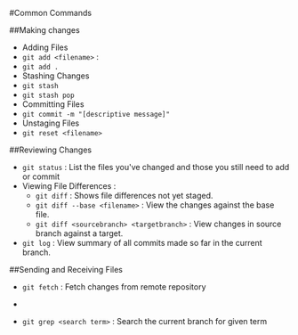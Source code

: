 #Common Commands 

##Making changes
* Adding Files
 * `git add <filename>` : 
 * `git add .`
* Stashing Changes
 * `git stash`
 * `git stash pop`
* Committing Files
 * `git commit -m "[descriptive message]"`
* Unstaging Files
 * `git reset <filename>`

##Reviewing Changes
* `git status` : List the files you've changed and those you still need to add or commit
* Viewing File Differences :
  * `git diff` : Shows file differences not yet staged.
  * `git diff --base <filename>` : View the changes against the base file.
  * `git diff <sourcebranch> <targetbranch>` : View changes in source branch against a target.
* `git log` : View summary of all commits made so far in the current branch.


##Sending and Receiving Files
* `git fetch` : Fetch changes from remote repository
* 

* `git grep <search term>` : Search the current branch for given term

